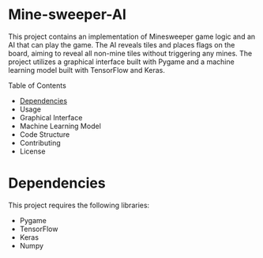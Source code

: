 # Mine-sweeper-AI
This project contains an implementation of Minesweeper game logic and an AI that can play the game. The AI reveals tiles and places flags on the board, aiming to reveal all non-mine tiles without triggering any mines. The project utilizes a graphical interface built with Pygame and a machine learning model built with TensorFlow and Keras.

Table of Contents
- [Dependencies](#1)
- Usage
- Graphical Interface
- Machine Learning Model
- Code Structure
- Contributing
- License

# Dependencies
This project requires the following libraries:

- Pygame
- TensorFlow
- Keras
- Numpy
